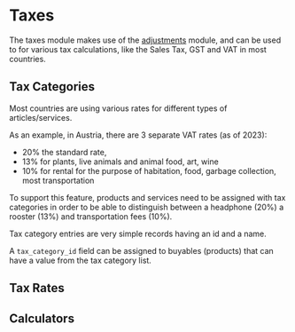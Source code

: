 # Taxes

The taxes module makes use of the [adjustments](adjustments.md) module,
and can be used to for various tax calculations, like the Sales Tax,
GST and VAT in most countries. 

## Tax Categories

Most countries are using various rates for different types of articles/services.

As an example, in Austria, there are 3 separate VAT rates (as of 2023):

- 20% the standard rate,
- 13% for plants, live animals and animal food, art, wine
- 10% for rental for the purpose of habitation, food, garbage collection, most transportation

To support this feature, products and services need to be assigned with tax categories in order
to be able to distinguish between a headphone (20%) a rooster (13%) and transportation fees (10%).

Tax category entries are very simple records having an id and a name.

A `tax_category_id` field can be assigned to buyables (products) that can have a value from the tax category list.

## Tax Rates

## Calculators
